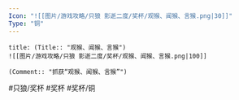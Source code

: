 ```yaml
---
Icon: "![[图片/游戏攻略/只狼 影逝二度/奖杯/观猴、闻猴、言猴.png|30]]"
Type: "铜"
---
```

```ad-common-bronze-trophy
title: (Title:: "观猴、闻猴、言猴")
![[图片/游戏攻略/只狼 影逝二度/奖杯/观猴、闻猴、言猴.png|100]]

(Comment:: "抓获“观猴、闻猴、言猴”")
```

#只狼/奖杯 #奖杯 #奖杯/铜
